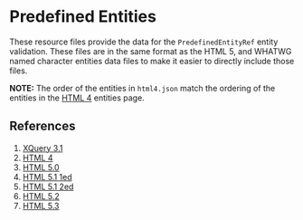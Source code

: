# Predefined Entities

These resource files provide the data for the `PredefinedEntityRef` entity
validation. These files are in the same format as the HTML 5, and WHATWG
named character entities data files to make it easier to directly include
those files.

__NOTE:__ The order of the entities in `html4.json` match the ordering of
the entities in the [HTML 4](https://www.w3.org/TR/html4/sgml/entities.html)
entities page.

## References
1.  [XQuery 3.1](https://www.w3.org/TR/xquery-31/#prod-xquery31-PredefinedEntityRef)
1.  [HTML 4](https://www.w3.org/TR/html4/sgml/entities.html)
1.  [HTML 5.0](https://www.w3.org/TR/2014/REC-html5-20141028/syntax.html#named-character-references)
1.  [HTML 5.1 1ed](https://www.w3.org/TR/2016/REC-html51-20161101/syntax.html#named-character-reference)
1.  [HTML 5.1 2ed](https://www.w3.org/TR/2017/REC-html51-20171003/syntax.html#named-character-references)
1.  [HTML 5.2](https://www.w3.org/TR/2017/REC-html52-20171214/syntax.html#named-character-references)
1.  [HTML 5.3](https://www.w3.org/TR/2017/WD-html53-20171214/syntax.html#named-character-references)
